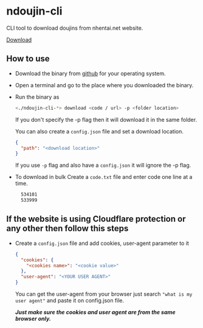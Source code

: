 # ndoujin-cli

CLI tool to download doujins from nhentai.net website.

[Download](https://github.com/devyuji/ndoujin-cli/releases/latest)

## How to use

- Download the binary from [github](https://github.com/devyuji/ndoujin-cli/releases/latest) for your operating system.
- Open a terminal and go to the place where you downloaded the binary.
- Run the binary as

  ```bash
  <./ndoujin-cli-*> download <code / url> -p <folder location>
  ```

  If you don't specify the -p flag then it will download it in the same folder.

  You can also create a `config.json` file and set a download location.

  ```json
  {
    "path": "<download location>"
  }
  ```

  If you use `-p` flag and also have a `config.json` it will ignore the -p flag.

- To download in bulk Create a `code.txt` file and enter code one line at a time.

  ```bash
    534101
    533999
  ```

## If the website is using Cloudflare protection or any other then follow this steps

- Create a `config.json` file and add cookies, user-agent parameter to it

  ```json
  {
    "cookies": {
      "<cookies name>": "<cookie value>"
    },
    "user-agent": "<YOUR USER AGENT>"
  }
  ```

  You can get the user-agent from your browser just search `"what is my user agent"` and paste it on config.json file.

  **_Just make sure the cookies and user agent are from the same browser only._**
